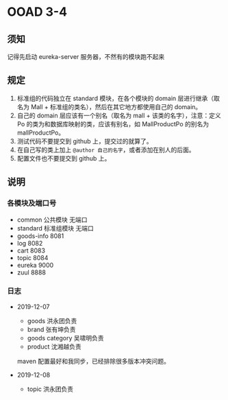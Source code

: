 # OOAD 3-4

## 须知

记得先启动 eureka-server 服务器，不然有的模块跑不起来

## 规定

1. 标准组的代码独立在 standard 模块，在各个模块的 domain 层进行继承（取名为 Mall + 标准组的类名），然后在其它地方都使用自己的 domain。
2. 自己的 domain 层应该有一个别名（取名为 mall + 该类的名字），注意：定义 Po 的类为和数据库映射的类，应该有别名，如 MallProductPo 的别名为 mallProductPo。
3. 测试代码不要提交到 github 上，提交过的就算了。
4. 在自己写的类上加上 `@author 自己的名字`，或者添加在别人的后面。
5. 配置文件也不要提交到 github 上。

## 说明

### 各模块及端口号

- common 公共模块 无端口
- standard 标准组模块 无端口
- goods-info 8081
- log 8082
- cart 8083
- topic 8084
- eureka 9000
- zuul 8888

### 日志

- 2019-12-07
    
    - goods 洪永团负责
    - brand 张有坤负责
    - goods category 吴啸明负责
    - product 沈湘越负责
    
    maven 配置最好和我同步，已经排除很多版本冲突问题。
- 2019-12-08
    
    - topic 洪永团负责
